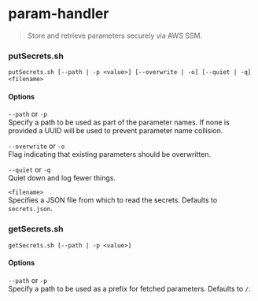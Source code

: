 # param-handler

> Store and retrieve parameters securely via AWS SSM.


### putSecrets.sh
```
putSecrets.sh [--path | -p <value>] [--overwrite | -o] [--quiet | -q] <filename>
```

#### Options
`--path` or `-p`  
Specify a path to be used as part of the parameter names. If none is provided a UUID will be used to prevent parameter name collision.

`--overwrite` or `-o`  
Flag indicating that existing parameters should be overwritten.

`--quiet` or `-q`  
Quiet down and log fewer things.

`<filename>`  
Specifies a JSON file from which to read the secrets.  Defaults to `secrets.json`.


### getSecrets.sh
```
getSecrets.sh [--path | -p <value>]
```

#### Options
`--path` or `-p`  
Specify a path to be used as a prefix for fetched parameters. Defaults to `/`.
